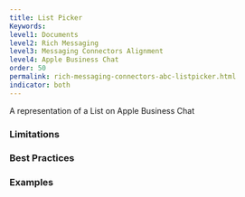```yaml
---
title: List Picker
Keywords:
level1: Documents
level2: Rich Messaging
level3: Messaging Connectors Alignment
level4: Apple Business Chat
order: 50
permalink: rich-messaging-connectors-abc-listpicker.html
indicator: both
---
```


A representation of a List on Apple Business Chat

### Limitations


### Best Practices


### Examples
